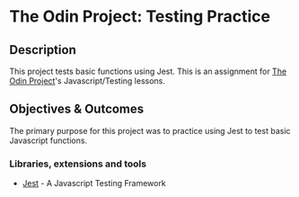 # The Odin Project: Testing Practice

## Description

This project tests basic functions using Jest. This is an assignment for [The Odin Project](https://www.theodinproject.com/courses/javascript/lessons/testing-practice)'s Javascript/Testing lessons.

## Objectives & Outcomes

The primary purpose for this project was to practice using Jest to test basic Javascript functions.

### Libraries, extensions and tools

- [Jest](https://jestjs.io/) - A Javascript Testing Framework
